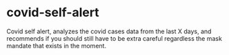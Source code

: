 # covid-self-alert
Covid self alert, analyzes the covid cases data from the last X days, and recommends if you should still have to be extra careful regardless the mask mandate that exists in the moment.
